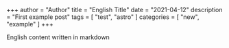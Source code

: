 +++
author = "Author"
title = "English Title"
date = "2021-04-12"
description = "First example post"
tags = [
    "test",
    "astro"
]
categories = [
    "new",
    "example"
]
+++


English content written in markdown